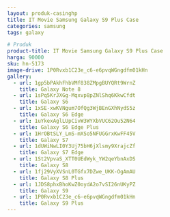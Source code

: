 ```yaml
---
layout: produk-casinghp
title: IT Movie Samsung Galaxy S9 Plus Case
categories: samsung
tags: galaxy

# Produk
product-title: IT Movie Samsung Galaxy S9 Plus Case
harga: 90000
sku: hn-5173
image-drive: 1P0Rvxb1C23e_c6-e6pvqWGngdfm01kHn
gallery:
  - url: 1gp5bPAkhFhbVMf838ZMpgBUYQRt9WrnZ
    title: Galaxy Note 8
  - url: 1sPq5KrJXGg-Mqxvp8pZNlShq6KkwCfdt
    title: Galaxy S6
  - url: 1xSE-xwKVNgum7OfQg3WjBEnGXhNydS5z
    title: Galaxy S6 Edge
  - url: 1uYkexAglLUpCivW3WYXbVUC62Ou52N64
    title: Galaxy S6 Edge Plus
  - url: 1HrOBtSLY_LmS-mXSo5NFUGGrxKwFF45V
    title: Galaxy S7
  - url: 1dUWiNwLI0Y3Uj75bH6jXlsmy9XrajcZf
    title: Galaxy S7 Edge
  - url: 1St2VpvaS_XTT0UEdWyk_YW2qeYbnAxDS
    title: Galaxy S8
  - url: 1fj29VyXVSnL0TGfx7DZwe_UKK-OgAmAU
    title: Galaxy S8 Plus
  - url: 1JDS8phxBhoKwZ0oydA2o7vSI26nUKyPZ
    title: Galaxy S9
  - url: 1P0Rvxb1C23e_c6-e6pvqWGngdfm01kHn
    title: Galaxy S9 Plus
---
```

